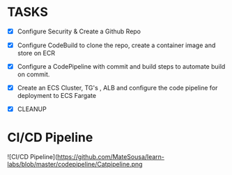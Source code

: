 # TASKS

- [x] Configure Security & Create a Github Repo
- [x] Configure CodeBuild to clone the repo, create a container image and store on ECR
- [x] Configure a CodePipeline with commit and build steps to automate build on commit.
- [x] Create an ECS Cluster, TG's , ALB and configure the code pipeline for deployment to ECS Fargate
- [x] CLEANUP


# CI/CD Pipeline

![CI/CD Pipeline](https://github.com/MateSousa/learn-labs/blob/master/codepipeline/Catpipeline.png

